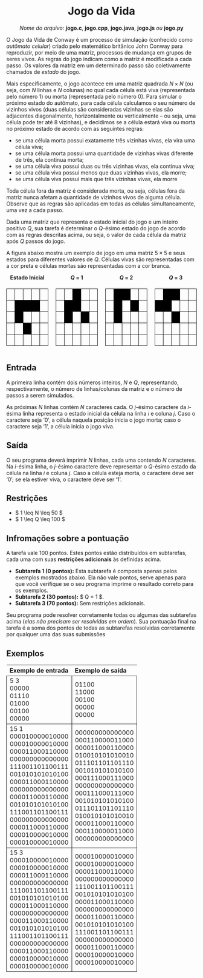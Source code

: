 <h1 align="center">Jogo da Vida </h1>
<p align="center">
  <i>Nome do arquivo:</i> <b>jogo.c</b>, <b>jogo.cpp</b>, <b>jogo.java</b>, <b>jogo.js</b> <i>ou</i> <b>jogo.py</b>
</p>

O Jogo da Vida de Conway é um processo de simulação (conhecido como *autômato celular*) criado pelo matemático britânico John Conway para reproduzir, por meio de uma matriz, processos de mudança em grupos de seres vivos. As regras do jogo indicam como a matriz é modificada a cada passo. Os valores da matriz em um determinado passo são coletivamente chamados de *estado* do jogo.

Mais especificamente, o jogo acontece em uma matriz quadrada $N × N$ (ou seja, com $N$ linhas e $N$ colunas) no qual cada célula está viva (representada pelo número 1) ou morta (representada pelo número 0). Para simular o próximo estado do autômato, para cada célula calculamos o seu número de vizinhos vivos (duas células são consideradas vizinhas se elas são adjacentes diagonalmente, horizontalmente ou verticalmente – ou seja, uma célula pode ter até 8 vizinhas), e decidimos se a célula estará viva ou morta no próximo estado de acordo com as seguintes regras:

* se uma célula morta possui exatamente três vizinhas vivas, ela vira uma célula viva;
* se uma célula morta possui uma quantidade de vizinhas vivas diferente de três, ela continua morta;
* se uma célula viva possui duas ou três vizinhas vivas, ela continua viva;
* se uma célula viva possui menos que duas vizinhas vivas, ela morre;
* se uma célula viva possui mais que três vizinhas vivas, ela morre

Toda célula fora da matriz é considerada morta, ou seja, células fora da matriz nunca afetam a quantidade de vizinhos vivos de alguma célula. Observe que as regras são aplicadas em todas as
células simultaneamente, uma vez a cada passo.

Dada uma matriz que representa o estado inicial do jogo e um inteiro positivo $Q$, sua tarefa é determinar o $Q$-ésimo estado do jogo de acordo com as regras descritas acima, ou seja, o valor de cada célula da matriz após $Q$ passos do jogo.

A figura abaixo mostra um exemplo de jogo em uma matriz $5 × 5$ e seus estados para diferentes valores de $Q$. Células vivas são representadas com a cor preta e células mortas são representadas com a cor branca.

</body>
<!DOCTYPE html>
<html lang="pt">
<head>
    <style>
        .container {
            display: flex;
            gap: 20px;
        }
        .matrix {
            display: flex;
            flex-direction: column;
            align-items: center;
        }
        .title {
            font-weight: bold;
            margin-bottom: 5px;
            text-align: center;
        }
        table {
            border-collapse: collapse;
        }
        td {
            width: 30px;
            height: 30px;
            border: 1px solid black;
            text-align: center;
        }
        .vivo {
            background-color: black;
        }
    </style>
</head>
<body>
<div class="container">
    <div class="matrix">
        <div class="title">Estado Inicial</div>
        <table>
            <tbody>
                <tr>
                    <td></td>
                    <td></td>
                    <td></td>
                    <td></td>
                    <td></td>
                </tr>
                <tr>
                    <td></td>
                    <td class="vivo"></td>
                    <td class="vivo"></td>
                    <td class="vivo"></td>
                    <td></td>
                </tr>
                <tr>
                    <td></td>
                    <td class="vivo"></td>
                    <td></td>
                    <td></td>
                    <td></td>
                </tr>
                <tr>
                    <td></td>
                    <td></td>
                    <td class="vivo"></td>
                    <td></td>
                    <td></td>
                </tr>
                <tr>
                    <td></td>
                    <td></td>
                    <td></td>
                    <td></td>
                    <td></td>
                </tr>
            </tbody>
        </table>
    </div>
    <div class="matrix">
        <div class="title"><i>Q</i> = 1</div>
        <table>
            <tbody>
                <tr>
                    <td></td>
                    <td></td>
                    <td class="vivo"></td>
                    <td></td>
                    <td></td>
                </tr>
                <tr>
                    <td></td>
                    <td class="vivo"></td>
                    <td class="vivo"></td>
                    <td></td>
                    <td></td>
                </tr>
                <tr>
                    <td></td>
                    <td class="vivo"></td>
                    <td></td>
                    <td class="vivo"></td>
                    <td></td>
                </tr>
                <tr>
                    <td></td>
                    <td></td>
                    <td></td>
                    <td></td>
                    <td></td>
                </tr>
                <tr>
                    <td></td>
                    <td></td>
                    <td></td>
                    <td></td>
                    <td></td>
                </tr>
            </tbody>
        </table>
    </div>
    <div class="matrix">
        <div class="title"><i>Q</i> = 2</div>
        <table>
            <tbody>
                <tr>
                    <td></td>
                    <td class="vivo"></td>
                    <td class="vivo"></td>
                    <td></td>
                    <td></td>
                </tr>
                <tr>
                    <td></td>
                    <td class="vivo"></td>
                    <td></td>
                    <td class="vivo"></td>
                    <td></td>
                </tr>
                <tr>
                    <td></td>
                    <td class="vivo"></td>
                    <td></td>
                    <td></td>
                    <td></td>
                </tr>
                <tr>
                    <td></td>
                    <td></td>
                    <td></td>
                    <td></td>
                    <td></td>
                </tr>
                <tr>
                    <td></td>
                    <td></td>
                    <td></td>
                    <td></td>
                    <td></td>
                </tr>
            </tbody>
        </table>
    </div>
    <div class="matrix">
        <div class="title"><i>Q</i> = 3</div>
        <table>
            <tbody>
                <tr>
                    <td></td>
                    <td class="vivo"></td>
                    <td class="vivo"></td>
                    <td></td>
                    <td></td>
                </tr>
                <tr>
                    <td class="vivo"></td>
                    <td class="vivo"></td>
                    <td></td>
                    <td></td>
                    <td></td>
                </tr>
                <tr>
                    <td></td>
                    <td></td>
                    <td class="vivo"></td>
                    <td></td>
                    <td></td>
                </tr>
                <tr>
                    <td></td>
                    <td></td>
                    <td></td>
                    <td></td>
                    <td></td>
                </tr>
                <tr>
                    <td></td>
                    <td></td>
                    <td></td>
                    <td></td>
                    <td></td>
                </tr>
            </tbody>
        </table>
    </div>
</div>
</body>
</html>

## Entrada

A primeira linha contém dois números inteiros, $N$ e $Q$, representando, respectivamente, o número de linhas/colunas da matriz e o número de passos a serem simulados. 

As próximas $N$ linhas contém $N$ caracteres cada. O $j$-ésimo caractere da $i$-ésima linha representa o estado inicial da célula na linha $i$ e coluna $j$. Caso o caractere seja ‘0’, a célula naquela posição inicia o jogo morta; caso o caractere seja ‘1’, a célula inicia o jogo viva.

## Saída

O seu programa deverá imprimir $N$ linhas, cada uma contendo $N$ caracteres. Na $i$-ésima linha, o $j$-ésimo caractere deve representar o $Q$-ésimo estado da célula na linha $i$ e coluna $j$. Caso a célula esteja morta, o caractere deve ser ‘0’; se ela estiver viva, o caractere deve ser ‘1’.

## Restrições

* $ 1 \leq N \leq 50 $
* $ 1 \leq Q \leq 100 $

## Infromações sobre a pontuação

A tarefa vale 100 pontos. Estes pontos estão distribuídos em subtarefas, cada uma com suas **restrições adicionais** às definidas acima.
* **Subtarefa 1 (0 pontos):** Esta subtarefa é composta apenas pelos exemplos mostrados abaixo. Ela não vale pontos, serve apenas para que você verifique se o seu programa imprime o resultado correto para os exemplos.
* **Subtarefa 2 (30 pontos):** $ Q = 1 $.
* **Subtarefa 3 (70 pontos):** Sem restrições adicionais.

Seu programa pode resolver corretamente todas ou algumas das subtarefas acima (*elas não precisam ser resolvidas em ordem*). Sua pontuação final na tarefa é a soma dos pontos de todas as subtarefas resolvidas corretamente por qualquer uma das suas submissões

## Exemplos


|Exemplo de entrada                               | Exemplo de saída|
|:------------------------------------------------|:------------------------------------------|
|5 3<br>00000<br>01110<br>01000<br>00100<br>00000 | 01100<br>11000<br>00100<br>00000<br>00000 |
|15 1<br>000010000010000<br>000010000010000<br>000011000110000<br>000000000000000<br>111001101100111<br>001010101010100<br>000011000110000<br>000000000000000<br>000011000110000<br>001010101010100<br>111001101100111<br>000000000000000<br>000011000110000<br>000010000010000<br>000010000010000 | 000000000000000<br>000110000011000<br>000011000110000<br>010010101010010<br>011101101101110<br>001010101010100<br>000111000111000<br>000000000000000<br>000111000111000<br>001010101010100<br>011101101101110<br>010010101010010<br>000011000110000<br>000110000011000<br>000000000000000 |
|15 3<br>000010000010000<br>000010000010000<br>000011000110000<br>000000000000000<br>111001101100111<br>001010101010100<br>000011000110000<br>000000000000000<br>000011000110000<br>001010101010100<br>111001101100111<br>000000000000000<br>000011000110000<br>000010000010000<br>000010000010000 | 000010000010000<br>000010000010000<br>000011000110000<br>000000000000000<br>111001101100111<br>001010101010100<br>000011000110000<br>000000000000000<br>000011000110000<br>001010101010100<br>111001101100111<br>000000000000000<br>000011000110000<br>000010000010000<br>000010000010000 |